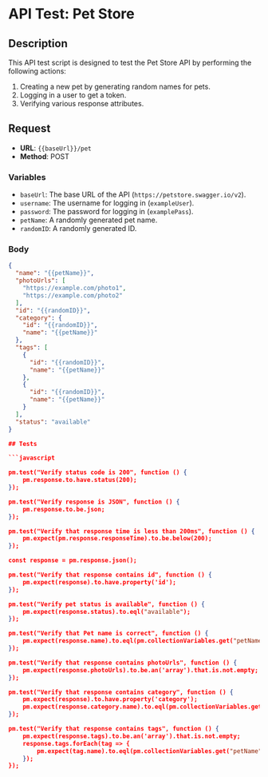 # API Test: Pet Store

## Description
This API test script is designed to test the Pet Store API by performing the following actions:
1. Creating a new pet by generating random names for pets.
2. Logging in a user to get a token.
3. Verifying various response attributes.

## Request

- **URL**: `{{baseUrl}}/pet`
- **Method**: POST

### Variables
- `baseUrl`: The base URL of the API (`https://petstore.swagger.io/v2`).
- `username`: The username for logging in (`exampleUser`).
- `password`: The password for logging in (`examplePass`).
- `petName`: A randomly generated pet name.
- `randomID`: A randomly generated ID.

### Body
```json
{
  "name": "{{petName}}",
  "photoUrls": [
    "https://example.com/photo1",
    "https://example.com/photo2"
  ],
  "id": "{{randomID}}",
  "category": {
    "id": "{{randomID}}",
    "name": "{{petName}}"
  },
  "tags": [
    {
      "id": "{{randomID}}",
      "name": "{{petName}}"
    },
    {
      "id": "{{randomID}}",
      "name": "{{petName}}"
    }
  ],
  "status": "available"
}

## Tests

```javascript

pm.test("Verify status code is 200", function () {
    pm.response.to.have.status(200);
});

pm.test("Verify response is JSON", function () {
    pm.response.to.be.json;
});

pm.test("Verify that response time is less than 200ms", function () {
    pm.expect(pm.response.responseTime).to.be.below(200);
});

const response = pm.response.json();

pm.test("Verify that response contains id", function () {
    pm.expect(response).to.have.property('id');
});

pm.test("Verify pet status is available", function () {
    pm.expect(response.status).to.eql("available");
});

pm.test("Verify that Pet name is correct", function () {
    pm.expect(response.name).to.eql(pm.collectionVariables.get("petName"));
});

pm.test("Verify that response contains photoUrls", function () {
    pm.expect(response.photoUrls).to.be.an('array').that.is.not.empty;
});

pm.test("Verify that response contains category", function () {
    pm.expect(response).to.have.property('category');
    pm.expect(response.category.name).to.eql(pm.collectionVariables.get("petName"));
});

pm.test("Verify that response contains tags", function () {
    pm.expect(response.tags).to.be.an('array').that.is.not.empty;
    response.tags.forEach(tag => {
        pm.expect(tag.name).to.eql(pm.collectionVariables.get("petName"));
    });
});


